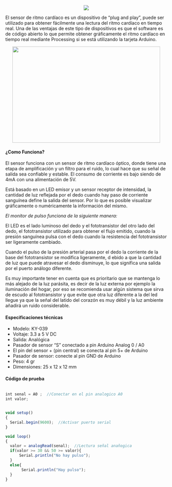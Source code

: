 <p align="center">
  <img  src="https://raw.githubusercontent.com/tectijuana/sensores/master/Heartbeat%20detection%20module/sensor_cardiaco_img.png">
</p>

El sensor de ritmo cardíaco es un dispositivo de “plug and play”, puede ser utilizado para obtener fácilmente una lectura del ritmo cardíaco en tiempo real. 
Una de las ventajas de este tipo de dispositivos es que el software es de código abierto lo que permite obtener gráficamente el 
ritmo cardíaco en tiempo real mediante Processing si se está utilizando la tarjeta Arduino.

<p align="center">
  <img width="460" height="300" src="https://raw.githubusercontent.com/tectijuana/sensores/master/Heartbeat%20detection%20module/Sensor%20KY-039.webp">
</p>

#### ¿Como Funciona?
El sensor funciona con un sensor de ritmo cardíaco óptico, donde tiene una etapa de amplificación y un filtro para el ruido, 
lo cual hace que su señal de salida sea confiable y estable. El consumo de corriente es bajo siendo de 4mA con una alimentación de 5V.

Está basado en un LED emisor y un sensor receptor de intensidad, la cantidad de luz reflejada por el dedo cuando hay paso de corriente sanguínea define 
la salida del sensor. Por lo que es posible visualizar gráficamente o numéricamente la información del mismo.

*El monitor de pulso funciona de la siguiente manera:*

El LED es el lado luminoso del dedo y el fototransistor del otro lado del dedo, 
el fototransistor utilizado para obtener el flujo emitido, cuando la presión sanguínea pulsa con el dedo cuando la resistencia del 
fototransistor ser ligeramente cambiado.

Cuando el pulso de la presión arterial pasa por el dedo la corriente de la base del fototransistor se modifica ligeramente, d
ebido a que la cantidad de luz que puede atravesar el dedo disminuye, lo que significa una salida por el puerto análogo diferente.

Es muy importante tener en cuenta que es prioritario que se mantenga lo más alejado de la luz parásita, es decir de la luz externa 
por ejemplo la iluminación del hogar, por eso se recomienda usar algún sistema que sirva de escudo al fototransistor y que evite que 
otra luz diferente a la del led llegue ya que la señal del latido del corazón es muy débil y la luz ambiente añadirá un ruido considerable.

#### Especificaciones técnicas

- Modelo: KY-039
- Voltaje: 3.3 a 5 V DC
- Salida: Analógica
- Pasador de sensor “S” conectado a pin Arduino Analog 0 / A0
- El pin del sensor + (pin central) se conecta al pin 5+ de Arduino
- Pasador de sensor: conecte al pin GND de Arduino
- Peso: 4 gr
- Dimensiones: 25 x 12 x 12 mm


#### Código de prueba

```javascript
 
int senal = A0 ;  //Conectar en el pin analogico A0 
int valor;


void setup()
{
  Serial.begin(9600);  //Activar puerto serial
}

void loop()
{
  valor = analogRead(senal);  //Lectura señal anañogica
  if(valor >= 30 && 50 >= valor){
      Serial.println("No hay pulso"); 
  }
  else{
       Serial.println("Hay pulso");
  }
}
```

